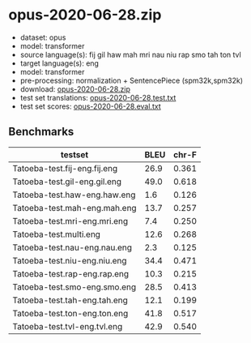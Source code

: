 # opus-2020-06-28.zip

* dataset: opus
* model: transformer
* source language(s): fij gil haw mah mri nau niu rap smo tah ton tvl
* target language(s): eng
* model: transformer
* pre-processing: normalization + SentencePiece (spm32k,spm32k)
* download: [opus-2020-06-28.zip](https://object.pouta.csc.fi/Tatoeba-MT-models/pqe-eng/opus-2020-06-28.zip)
* test set translations: [opus-2020-06-28.test.txt](https://object.pouta.csc.fi/Tatoeba-MT-models/pqe-eng/opus-2020-06-28.test.txt)
* test set scores: [opus-2020-06-28.eval.txt](https://object.pouta.csc.fi/Tatoeba-MT-models/pqe-eng/opus-2020-06-28.eval.txt)

## Benchmarks

| testset               | BLEU  | chr-F |
|-----------------------|-------|-------|
| Tatoeba-test.fij-eng.fij.eng 	| 26.9 	| 0.361 |
| Tatoeba-test.gil-eng.gil.eng 	| 49.0 	| 0.618 |
| Tatoeba-test.haw-eng.haw.eng 	| 1.6 	| 0.126 |
| Tatoeba-test.mah-eng.mah.eng 	| 13.7 	| 0.257 |
| Tatoeba-test.mri-eng.mri.eng 	| 7.4 	| 0.250 |
| Tatoeba-test.multi.eng 	| 12.6 	| 0.268 |
| Tatoeba-test.nau-eng.nau.eng 	| 2.3 	| 0.125 |
| Tatoeba-test.niu-eng.niu.eng 	| 34.4 	| 0.471 |
| Tatoeba-test.rap-eng.rap.eng 	| 10.3 	| 0.215 |
| Tatoeba-test.smo-eng.smo.eng 	| 28.5 	| 0.413 |
| Tatoeba-test.tah-eng.tah.eng 	| 12.1 	| 0.199 |
| Tatoeba-test.ton-eng.ton.eng 	| 41.8 	| 0.517 |
| Tatoeba-test.tvl-eng.tvl.eng 	| 42.9 	| 0.540 |

